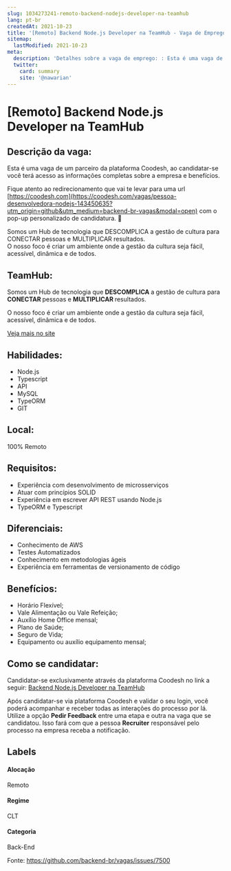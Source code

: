 ```yaml
---
slug: 1034273241-remoto-backend-nodejs-developer-na-teamhub
lang: pt-br
createdAt: 2021-10-23
title: '[Remoto] Backend Node.js Developer na TeamHub - Vaga de Emprego'
sitemap:
  lastModified: 2021-10-23
meta:
  description: 'Detalhes sobre a vaga de emprego: : Esta é uma vaga de um parceiro da plataforma Coodesh, ao candidatar-se você terá acesso as informações completas sobre a empresa e benefícios.  Fique atento ao redirecionamento que vai te levar para uma url [https://coodesh.com](https://coodesh.com/vagas/pessoa-desenvolvedora-nodejs-143450635?utm_origin=github&utm_medium=backend-br-vagas&modal=open) com o pop-up personalizado de candidatura. 👋 <p>Somos um Hub de tecnologia que DESCOMPLICA a gestão de cultura para CONECTAR pessoas e MULTIPLICAR resultados.<br>O nosso foco é criar um ambiente onde a gestão da cultura seja fácil, acessível, dinâmica e de todos.</p>'
  twitter:
    card: summary
    site: '@nawarian'
---
```


# [Remoto] Backend Node.js Developer na TeamHub

## Descrição da vaga: 
Esta é uma vaga de um parceiro da plataforma Coodesh, ao candidatar-se você terá acesso as informações completas sobre a empresa e benefícios.


Fique atento ao redirecionamento que vai te levar para uma url [https://coodesh.com](https://coodesh.com/vagas/pessoa-desenvolvedora-nodejs-143450635?utm_origin=github&utm_medium=backend-br-vagas&modal=open) com o pop-up personalizado de candidatura. 👋
<p>Somos um Hub de tecnologia que DESCOMPLICA a gestão de cultura para CONECTAR pessoas e MULTIPLICAR resultados.<br>O nosso foco é criar um ambiente onde a gestão da cultura seja fácil, acessível, dinâmica e de todos.</p>

## TeamHub: 
 <p>Somos um Hub de tecnologia que <strong>DESCOMPLICA </strong>a gestão de cultura para <strong>CONECTAR </strong>pessoas e <strong>MULTIPLICAR </strong>resultados.</p>
<p>O nosso foco é criar um ambiente onde a gestão da cultura seja fácil, acessível, dinâmica e de todos.</p><a href='https://coodesh.com/empresas/teamhub'>Veja mais no site</a>

 ## Habilidades: 
 - Node.js 
- Typescript 
- API 
- MySQL 
- TypeORM 
- GIT
## Local: 
 100% Remoto
## Requisitos: 
 - Experiência com desenvolvimento de microsserviços 
- Atuar com princípios SOLID 
- Experiência em escrever API REST usando Node.js 
- TypeORM e Typescript
## Diferenciais: 
 - Conhecimento de AWS 
- Testes Automatizados 
- Conhecimento em metodologias ágeis 
- Experiência em ferramentas de versionamento de código
## Benefícios: 
 - Horário Flexível; 
- Vale Alimentação ou Vale Refeição; 
- Auxílio Home Office mensal; 
- Plano de Saúde; 
- Seguro de Vida; 
- Equipamento ou auxílio equipamento mensal;
## Como se candidatar:
Candidatar-se exclusivamente através da plataforma Coodesh no link a seguir: [Backend Node.js Developer na TeamHub](https://coodesh.com/vagas/pessoa-desenvolvedora-nodejs-143450635?utm_origin=github&utm_medium=backend-br-vagas&modal=open)


Após candidatar-se via plataforma Coodesh e validar o seu login, você poderá acompanhar e receber todas as interações do processo por lá. Utilize a opção **Pedir Feedback** entre uma etapa e outra na vaga que se candidatou. Isso fará com que a pessoa **Recruiter** responsável pelo processo na empresa receba a notificação.
## Labels
#### Alocação
Remoto
#### Regime
CLT
#### Categoria
Back-End

Fonte: https://github.com/backend-br/vagas/issues/7500